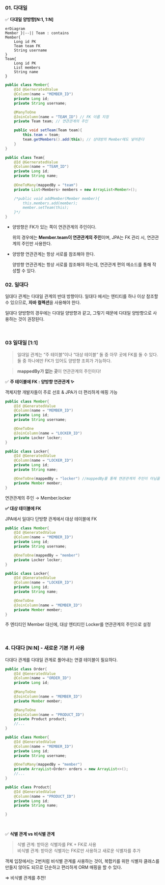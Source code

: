 ### 01. 다대일

✅ **다대일 양방향[N:1, 1:N]**

```mermaid
erDiagram
Member }|--|| Team : contains
Member{
	Long id PK
	Team team FK
	String username
}
Team{
	Long id PK
	List members
	String name
}
```

```java
public class Member{
	@Id @GerneratedValue
	@Column(name = "MEMBER_ID")
	private Long id;
	private String username;

	@ManyToOne
	@JoinColumn(name = "TEAM_ID") // FK 이름 지정
	private Team team; // 연관관계의 주인

	public void setTeam(Team team){
		this.team = team;
		team.getMembers().add(this); // 상대방의 Member에도 넣어준다
	}
}

public class Team{
	@Id @GerneratedValue
	@Column(name = "TEAM_ID")
	private Long id;
	private String name;
	
	@OneToMany(mappedBy = "team")
	private List<Members> members = new ArrayList<Member>();

	/*public void addMember(Member member){
		this.members.add(member);
		member.setTeam(this);
	}*/
}
```

- 양방향은 FK가 있는 쪽이 연관관계의 주인이다.

  위의 경우에는 **Member.team이 연관관계의 주인**이며, JPA는 FK 관리 시, 연관관계의 주인만 사용한다.

- 양방향 연관관계는 항상 서로를 참조해야 한다.

  양방향 연관관계는 항상 서로를 참조해야 하는데, 연관관계 편의 메소드를 통해 작성할 수 있다.


### 02. 일대다

일대다 관계는 다대일 관계의 반대 방향이다.
일대다 에서는 엔티티를 하나 이상 참조할 수 있으므로, **자바 컬렉션**을 사용해야 한다.

일대다 양방향의 경우에는 다대일 양방향과 같고, 그렇기 때문에 다대일 양방향으로 사용하는 것이 권장된다.

<br>

### 03 일대일 [1:1]

> 일대일 관계는 “주 테이블”이나 “대상 테이블” 둘 중 아무 곳에 FK를 둘 수 있다. 둘 중 하나에만 FK가 있어도 양방향 조회가 가능하다.

> **mappedBy가 없는 곳**이 연관관계의 주인이다!



✅ **주 테이블에 FK : 양방향 연관관계 ✨**

객체지향 개발자들이 주로 선호 & JPA가 더 편리하게 매핑 가능

```java
public class Member{
	@Id @GeneratedValue
	@Column(name = "MEMBER_ID")
	private Long id;
	private String username;

	@OneToOne
	@JoinColumn(name = "LOCKER_ID")
	private Locker locker;
}

public class Locker{
	@Id @GeneratedValue
	@Column(name = "LOCKER_ID")
	private Long id;
	private String name;

	@OneToOne(mappedBy = "locker") //mappedBy를 통해 연관관계의 주인이 아님을 설정
	private Member member;
}
```

연관관계의 주인 → Member.locker

**✅ 대상 테이블에 FK**

JPA에서 일대다 단방향 관계에서 대상 테이블에 FK

```java
public class Member{
	@Id @GeneratedValue
	@Column(name = "MEMBER_ID")
	private Long id;
	private String username;

	@OneToOne(mappedBy = "member")
	private Locker locker;
}

public class Locker{
	@Id @GeneratedValue
	@Column(name = "LOCKER_ID")
	private Long id;
	private String name;

	@OneToOne
	@JoinColumn(name = "MEMBER_ID")
	private Member member;
}
```

주 엔티티인 Member 대신에, 대상 엔티티인 Locker를 연관관계의 주인으로 설정

<br>

### 4. 다대다 [N:N] - 새로운 기본 키 사용

다대다 관계를 다대일 관계로 풀어내는 연결 테이블이 필요하다.

```java
public class Order{
	@Id @GeneratedValue
	@Column(name = "ORDER_ID")
	private Long id;
	
	@ManyToOne
	@JoinColumn(name = "MEMBER_ID")
	private Member member;

	@ManyToOne
	@JoinColumn(name = "PRODUCT_ID")
	private Product product;
	//...
}

public class Member{
	@Id @GeneratedValue
	@Column(name = "MEMBER_ID")
	private Long id;
	private String username;

	@OneToMany(mappedBy = "member")
	private ArrayList<Order> orders = new ArrayList<>();
	//...
}

public class Product{
	@Id @GeneratedValue
	@Column(name = "PRODUCT_ID")
	private Long id;
	private String name;

}
```
<br>

✅ **식별 관계 vs 비식별 관계**


>식별 관계: 받아온 식별자를 PK + FK로 사용  
>비식별 관계: 받아온 식별자는 FK로만 사용하고 새로운 식별자를 추가


객체 입장에서는 2번처럼 비식별 관계를 사용하는 것이, 복합키를 위한 식별자 클래스를 만들지 않아도 되므로 단순하고 편리하게 ORM 매핑을 할 수 있다.

⇒ 비식별 관계를 추천!